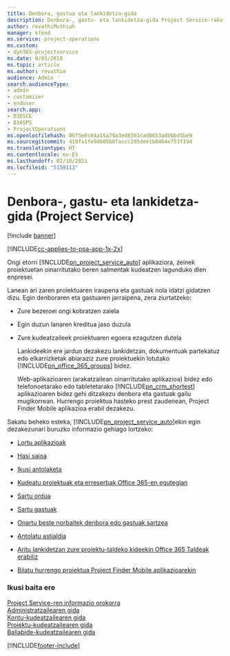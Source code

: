 ```yaml
---
title: Denbora, gastua eta lankidetza-gida
description: Denbora-, gastu- eta lankidetza-gida Project Service-rako
author: revathiMuthiah
manager: kfend
ms.service: project-operations
ms.custom:
- dyn365-projectservice
ms.date: 8/03/2018
ms.topic: article
ms.author: revathim
audience: Admin
search.audienceType:
- admin
- customizer
- enduser
search.app:
- D365CE
- D365PS
- ProjectOperations
ms.openlocfilehash: 06f5e6c64a15a79a3ed6501cad8653adbbbd5be9
ms.sourcegitcommit: 418fa1fe9d605b8faccc2d5dee1b04b4e753f194
ms.translationtype: HT
ms.contentlocale: eu-ES
ms.lasthandoff: 02/10/2021
ms.locfileid: "5150113"
---
```

# <a name="time-expense-and-collaboration-guide-project-service"></a>Denbora-, gastu- eta lankidetza-gida (Project Service)

[!include [banner](../includes/psa-now-project-operations.md)]

[!INCLUDE[cc-applies-to-psa-app-1x-2x](../includes/cc-applies-to-psa-app-1x-2x.md)]

Ongi etorri [!INCLUDE[pn_project_service_auto](../includes/pn-project-service-auto.md)] aplikaziora, zeinek proiektuetan oinarritutako beren salmentak kudeatzen lagunduko dien enpresei. 
  
 Lanean ari zaren proiektuaren iraupena eta gastuak nola idatzi gidatzen dizu. Egin denboraren eta gastuaren jarraipena, zera ziurtatzeko:  
  
- Zure bezeroei ongi kobratzen zaiela  
  
- Egin duzun lanaren kreditua jaso duzula  
  
- Zure kudeatzaileek proiektuaren egoera ezagutzen dutela  
  
  Lankideekin ere jardun dezakezu lankidetzan, dokumentuak partekatuz edo elkarrizketak abiaraziz zure proiektuekin lotutako [!INCLUDE[pn_office_365_groups](../includes/pn-office-365-groups.md)] bidez.  
  
  Web-aplikazioaren (arakatzailean oinarritutako aplikazioa) bidez edo telefonoetarako edo tabletetarako [!INCLUDE[pn_crm_shortest](../includes/pn-crm-shortest.md)] aplikazioaren bidez gehi ditzakezu denbora eta gastuak gailu mugikorrean. Hurrengo proiektua hasteko prest zaudenean, Project Finder Mobile aplikazioa erabil dezakezu.  
  
Sakatu beheko esteka, [!INCLUDE[pn_project_service_auto](../includes/pn-project-service-auto.md)]ekin egin dezakezunari buruzko informazio gehiago lortzeko:  
  
-   [Lortu aplikazioak](../psa/get-apps.md)  
  
-   [Hasi saioa](../psa/sign-in.md)  
  
-   [Ikusi antolaketa](../psa/view-schedule.md)  
  
-   [Kudeatu proiektuak eta erreserbak Office 365-en egutegian](../psa/manage-project-bookings-office-365-calendar.md)  
  
-   [Sartu ordua](../psa/enter-time.md)  
  
-   [Sartu gastuak](../psa/enter-expenses.md)  
  
-   [Onartu beste norbaitek denbora edo gastuak sartzea](../psa/allow-someone-else-enter-time-entry-expense.md)  
  
-   [Antolatu astialdia](../psa/schedule-time-off.md)  
  
-   [Aritu lankidetzan zure proiektu-taldeko kideekin Office 365 Taldeak erabiliz](../psa/collaborate-project-team-members-office-365-groups.md)  
  
-   [Bilatu hurrengo proiektua Project Finder Mobile aplikazioarekin](../psa/find-next-project-finder-mobile-app.md)  
  
### <a name="see-also"></a>Ikusi baita ere  
 [Project Service-ren informazio orokorra](../psa/overview.md)   
 [Administratzailearen gida](../psa/admin-guide.md)   
 [Kontu-kudeatzailearen gida](../psa/account-manager-guide.md)   
 [Proiektu-kudeatzailearen gida](../psa/project-manager-guide.md)   
 [Baliabide-kudeatzailearen gida](../psa/resource-manager-guide.md)   


[!INCLUDE[footer-include](../includes/footer-banner.md)]